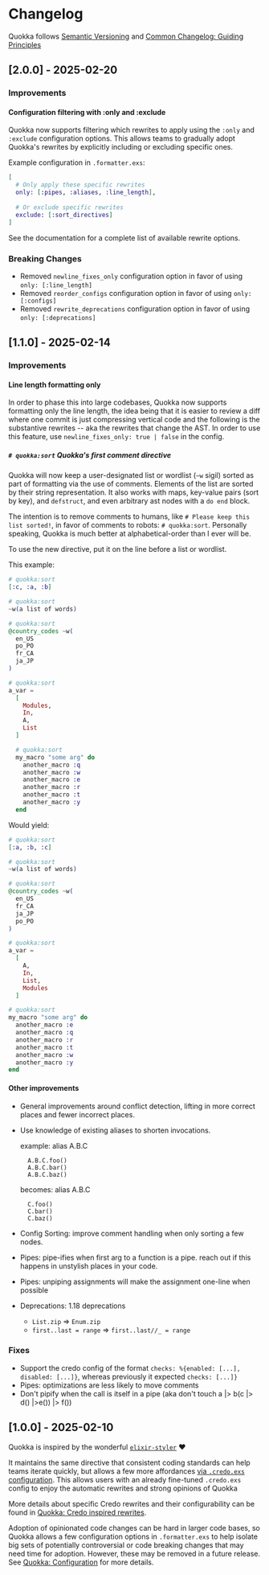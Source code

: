# Changelog

Quokka follows [Semantic Versioning](https://semver.org) and
[Common Changelog: Guiding Principles](https://common-changelog.org/#12-guiding-principles)

## [2.0.0] - 2025-02-20

### Improvements

#### Configuration filtering with :only and :exclude

Quokka now supports filtering which rewrites to apply using the `:only` and `:exclude` configuration options. This allows teams to gradually adopt Quokka's rewrites by explicitly including or excluding specific ones.

Example configuration in `.formatter.exs`:

```elixir
[
  # Only apply these specific rewrites
  only: [:pipes, :aliases, :line_length],
  
  # Or exclude specific rewrites
  exclude: [:sort_directives]
]
```

See the documentation for a complete list of available rewrite options.

### Breaking Changes

- Removed `newline_fixes_only` configuration option in favor of using `only: [:line_length]`
- Removed `reorder_configs` configuration option in favor of using `only: [:configs]`
- Removed `rewrite_deprecations` configuration option in favor of using `only: [:deprecations]`

## [1.1.0] - 2025-02-14

### Improvements

#### Line length formatting only

In order to phase this into large codebases, Quokka now supports formatting only the line length, the idea being that it is easier to review a diff where one commit is just compressing vertical code and the following is the substantive rewrites -- aka the rewrites that change the AST. In order to use this feature, use `newline_fixes_only: true | false` in the config. 

##### `# quokka:sort` Quokka's first comment directive

Quokka will now keep a user-designated list or wordlist (`~w` sigil) sorted as part of formatting via the use of comments. Elements of the list are sorted by their string representation. It also works with maps, key-value pairs (sort by key), and `defstruct`, and even arbitrary ast nodes with a `do end` block.

The intention is to remove comments to humans, like `# Please keep this list sorted!`, in favor of comments to robots: `# quokka:sort`. Personally speaking, Quokka is much better at alphabetical-order than I ever will be.

To use the new directive, put it on the line before a list or wordlist.

This example:

```elixir
# quokka:sort
[:c, :a, :b]

# quokka:sort
~w(a list of words)

# quokka:sort
@country_codes ~w(
  en_US
  po_PO
  fr_CA
  ja_JP
)

# quokka:sort
a_var =
  [
    Modules,
    In,
    A,
    List
  ]

  # quokka:sort
  my_macro "some arg" do
    another_macro :q
    another_macro :w
    another_macro :e
    another_macro :r
    another_macro :t
    another_macro :y
  end
```

Would yield:

```elixir
# quokka:sort
[:a, :b, :c]

# quokka:sort
~w(a list of words)

# quokka:sort
@country_codes ~w(
  en_US
  fr_CA
  ja_JP
  po_PO
)

# quokka:sort
a_var =
  [
    A,
    In,
    List,
    Modules
  ]

# quokka:sort
my_macro "some arg" do
  another_macro :e
  another_macro :q
  another_macro :r
  another_macro :t
  another_macro :w
  another_macro :y
end
```
#### Other improvements
- General improvements around conflict detection, lifting in more correct places and fewer incorrect places.
- Use knowledge of existing aliases to shorten invocations.

    example:
        alias A.B.C

        A.B.C.foo()
        A.B.C.bar()
        A.B.C.baz()

    becomes:
        alias A.B.C

        C.foo()
        C.bar()
        C.baz()

- Config Sorting: improve comment handling when only sorting a few nodes.
- Pipes: pipe-ifies when first arg to a function is a pipe. reach out if this happens in unstylish places in your code.
- Pipes: unpiping assignments will make the assignment one-line when possible
- Deprecations: 1.18 deprecations
  - `List.zip` => `Enum.zip`
  - `first..last = range` => `first..last//_ = range`

### Fixes

- Support the credo config of the format `checks: %{enabled: [...], disabled: [...]}`, whereas previously it expected `checks: [...]}`
- Pipes: optimizations are less likely to move comments
- Don't pipify when the call is itself in a pipe (aka don't touch a |> b(c |> d() |>e()) |> f())

## [1.0.0] - 2025-02-10

Quokka is inspired by the wonderful [`elixir-styler`](https://github.com/adobe/elixir-styler) :heart:

It maintains the same directive that consistent coding standards can help teams
iterate quickly, but allows a few more affordances
[via `.credo.exs` configuration](https://hexdocs.pm/credo/config_file.html).
This allows users with an already fine-tuned `.credo.exs` config to enjoy
the automatic rewrites and strong opinions of Quokka

More details about specific Credo rewrites and their configurability can be
found in [Quokka: Credo inspired rewrites](https://hexdocs.pm/quokka/readme.html#credo-inspired-rewrites).

Adoption of opinionated code changes can be hard in larger code bases, so
Quokka allows a few configuration options in `.formatter.exs` to help
isolate big sets of potentially controversial or code breaking changes that
may need time for adoption. However, these may be removed in a future release.
See [Quokka: Configuration](https://hexdocs.pm/quokka/readme.html#configuration)
for more details.
